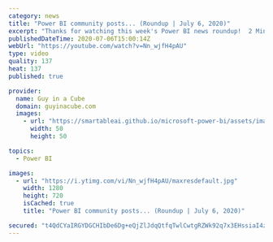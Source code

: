 ```yaml
---
category: news
title: "Power BI community posts... (Roundup | July 6, 2020)"
excerpt: "Thanks for watching this week's Power BI news roundup!  2 Minute Tuesday: https://guyinacu.be/userprincipalname Tech video: https://guyinacu.be/whatisrls  📢 Become a member: https://guyinacu.be/membership   *******************  Want to take your Power BI skills to the next level? We have training courses"
publishedDateTime: 2020-07-06T15:00:14Z
webUrl: "https://youtube.com/watch?v=Nn_wjfH4pAU"
type: video
quality: 137
heat: 137
published: true

provider:
  name: Guy in a Cube
  domain: guyinacube.com
  images:
    - url: "https://smartableai.github.io/microsoft-power-bi/assets/images/organizations/guyinacube.com-50x50.jpg"
      width: 50
      height: 50

topics:
  - Power BI

images:
  - url: "https://i.ytimg.com/vi/Nn_wjfH4pAU/maxresdefault.jpg"
    width: 1280
    height: 720
    isCached: true
    title: "Power BI community posts... (Roundup | July 6, 2020)"

secured: "t4QdCYaIRGYDGCHIbDe6Dg+eQjZlJdqQtfqTwlCwtgRZWk92q7x3EHssiaI4z3zB2g7Zqs2ujSLissXP0ftL3qEMnpfuxqJJRwO/MGXU3L3PGYOoZmgAXnqzQkY77ZrNT6H9ERATLzC5KTdIdhi3hmkiU83GBRytsmuqJqF048YXeJkR7Rld6OWZwtQlPZk9tWCHM1Ll+dG3cxZTmRm/PRiE+6FBMh64XpOtlX3NLZdBUKYfsIwQvJ3lyf+fsNoRBQDN5pF64r/pn5yIPu8bB8C1GVvYzqjhcoEuscYcZp1xMEF/CgvPtMQi8pL5bfCW4GxA30pxKDGIt8+X9W49Lg==;4DQLN3/q/INXpg0tvmDJWw=="
---
```



